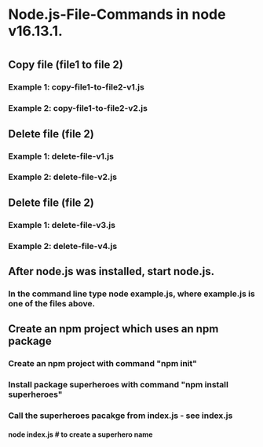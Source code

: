 # Node.js-File-Commands in node v16.13.1.
#
## Copy file (file1 to file 2)
### Example 1: copy-file1-to-file2-v1.js
### Example 2: copy-file1-to-file2-v2.js
##
## Delete file (file 2)
### Example 1: delete-file-v1.js
### Example 2: delete-file-v2.js
##
## Delete file (file 2)
### Example 1: delete-file-v3.js
### Example 2: delete-file-v4.js
##
## After node.js was installed, start node.js.
### In the command line type node example.js, where example.js is one of the files above.
##
## Create an npm project which uses an npm package
### Create an npm project with command "npm init"
### Install package superheroes with command "npm install superheroes"
### Call the superheroes pacakge from index.js - see index.js
#### node index.js # to create a superhero name
